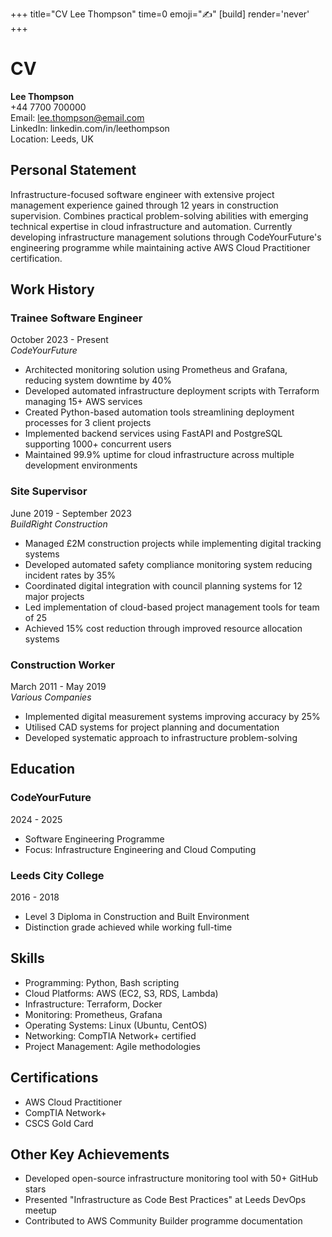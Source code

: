 +++
title="CV Lee Thompson"
time=0
emoji="✍️"
[build]
render='never'
+++

# CV

**Lee Thompson**  
+44 7700 700000  
Email: lee.thompson@email.com  
LinkedIn: linkedin.com/in/leethompson  
Location: Leeds, UK

## Personal Statement

Infrastructure-focused software engineer with extensive project management experience gained through 12 years in construction supervision. Combines practical problem-solving abilities with emerging technical expertise in cloud infrastructure and automation. Currently developing infrastructure management solutions through CodeYourFuture's engineering programme while maintaining active AWS Cloud Practitioner certification.

## Work History

### Trainee Software Engineer

October 2023 - Present  
_CodeYourFuture_

- Architected monitoring solution using Prometheus and Grafana, reducing system downtime by 40%
- Developed automated infrastructure deployment scripts with Terraform managing 15+ AWS services
- Created Python-based automation tools streamlining deployment processes for 3 client projects
- Implemented backend services using FastAPI and PostgreSQL supporting 1000+ concurrent users
- Maintained 99.9% uptime for cloud infrastructure across multiple development environments

### Site Supervisor

June 2019 - September 2023  
_BuildRight Construction_

- Managed £2M construction projects while implementing digital tracking systems
- Developed automated safety compliance monitoring system reducing incident rates by 35%
- Coordinated digital integration with council planning systems for 12 major projects
- Led implementation of cloud-based project management tools for team of 25
- Achieved 15% cost reduction through improved resource allocation systems

### Construction Worker

March 2011 - May 2019  
_Various Companies_

- Implemented digital measurement systems improving accuracy by 25%
- Utilised CAD systems for project planning and documentation
- Developed systematic approach to infrastructure problem-solving

## Education

### CodeYourFuture

2024 - 2025

- Software Engineering Programme
- Focus: Infrastructure Engineering and Cloud Computing

### Leeds City College

2016 - 2018

- Level 3 Diploma in Construction and Built Environment
- Distinction grade achieved while working full-time

## Skills

- Programming: Python, Bash scripting
- Cloud Platforms: AWS (EC2, S3, RDS, Lambda)
- Infrastructure: Terraform, Docker
- Monitoring: Prometheus, Grafana
- Operating Systems: Linux (Ubuntu, CentOS)
- Networking: CompTIA Network+ certified
- Project Management: Agile methodologies

## Certifications

- AWS Cloud Practitioner
- CompTIA Network+
- CSCS Gold Card

## Other Key Achievements

- Developed open-source infrastructure monitoring tool with 50+ GitHub stars
- Presented "Infrastructure as Code Best Practices" at Leeds DevOps meetup
- Contributed to AWS Community Builder programme documentation

